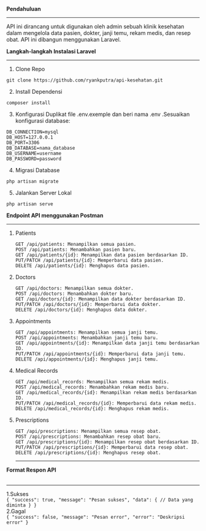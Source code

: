 <b>Pendahuluan</b><br><hr>
API ini dirancang untuk digunakan oleh admin sebuah klinik kesehatan dalam mengelola data pasien, dokter, janji temu, rekam medis, dan resep obat. API ini dibangun menggunakan Laravel.

<b>Langkah-langkah Instalasi Laravel</b><br><hr>
1. Clone Repo
```
git clone https://github.com/ryankputra/api-kesehatan.git
```
2. Install Dependensi
```
composer install
```
3. Konfigurasi
Duplikat file .env.exemple dan beri nama .env .Sesuaikan konfigurasi database:
```
DB_CONNECTION=mysql
DB_HOST=127.0.0.1
DB_PORT=3306
DB_DATABASE=nama_database
DB_USERNAME=username
DB_PASSWORD=password
```
4. Migrasi Database
```
php artisan migrate
```
5. Jalankan Server Lokal
```
php artisan serve
```

<b>Endpoint API menggunakan Postman</b><hr>
1. Patients<br>
    ```
    GET /api/patients: Menampilkan semua pasien.
    POST /api/patients: Menambahkan pasien baru.
    GET /api/patients/{id}: Menampilkan data pasien berdasarkan ID.
    PUT/PATCH /api/patients/{id}: Memperbarui data pasien.
    DELETE /api/patients/{id}: Menghapus data pasien.
    ```
2. Doctors<br>
    ```
    GET /api/doctors: Menampilkan semua dokter.
    POST /api/doctors: Menambahkan dokter baru.
    GET /api/doctors/{id}: Menampilkan data dokter berdasarkan ID.
    PUT/PATCH /api/doctors/{id}: Memperbarui data dokter.
    DELETE /api/doctors/{id}: Menghapus data dokter.
    ```
3. Appointments<br>
    ```
    GET /api/appointments: Menampilkan semua janji temu.
    POST /api/appointments: Menambahkan janji temu baru.
    GET /api/appointments/{id}: Menampilkan data janji temu berdasarkan ID.
    PUT/PATCH /api/appointments/{id}: Memperbarui data janji temu.
    DELETE /api/appointments/{id}: Menghapus janji temu.
   ```
5. Medical Records<br>
    ```
    GET /api/medical_records: Menampilkan semua rekam medis.
    POST /api/medical_records: Menambahkan rekam medis baru.
    GET /api/medical_records/{id}: Menampilkan rekam medis berdasarkan ID.
    PUT/PATCH /api/medical_records/{id}: Memperbarui data rekam medis.
    DELETE /api/medical_records/{id}: Menghapus rekam medis.
   ```
6. Prescriptions<br>
    ```
    GET /api/prescriptions: Menampilkan semua resep obat.
    POST /api/prescriptions: Menambahkan resep obat baru.
    GET /api/prescriptions/{id}: Menampilkan resep obat berdasarkan ID.
    PUT/PATCH /api/prescriptions/{id}: Memperbarui data resep obat.
    DELETE /api/prescriptions/{id}: Menghapus resep obat.
    ```
    <hr>
<b>Format Respon API</b><br><br><hr>
     1.Sukses<br>
     ```
            {
                "success": true,
                "message": "Pesan sukses",
                "data": {
                // Data yang diminta
              }
            }
    ```
    <br>
    2.Gagal<br>
    ```
            {
              "success": false,
              "message": "Pesan error",
              "error": "Deskripsi error"
            }
    ```

    
        
        
